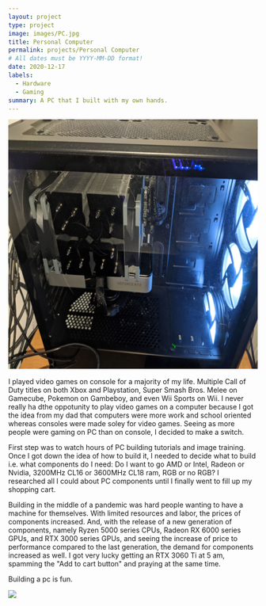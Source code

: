 ```yaml
---
layout: project
type: project
image: images/PC.jpg
title: Personal Computer
permalink: projects/Personal Computer
# All dates must be YYYY-MM-DD format!
date: 2020-12-17
labels:
  - Hardware
  - Gaming
summary: A PC that I built with my own hands.
---
```


<img class="ui medium right floated rounded image" src="../images/PC.jpg">

I played video games on console for a majority of my life. Multiple Call of Duty titles on both Xbox and Playstation, Super Smash Bros. Melee on Gamecube, Pokemon on Gambeboy, and even Wii Sports on Wii. I never really ha dthe oppotunity to play video games on a computer because I got the idea from my dad that computers were more work and school oriented whereas consoles were made soley for video games. Seeing as more people were gaming on PC than on console, I decided to make a switch. 

First step was to watch hours of PC building tutorials and image training. Once I got down the idea of how to build it, I needed to decide what to build i.e. what components do I need: Do I want to go AMD or Intel, Radeon or Nvidia, 3200MHz CL16 or 3600MHz CL18 ram, RGB or no RGB? I researched all I could about PC components until I finally went to fill up my shopping cart. 

Building in the middle of a pandemic was hard people wanting to have a machine for themselves. With limited resources and labor, the prices of components increased. And, with the release of a new generation of components, namely Ryzen 5000 series CPUs, Radeon RX 6000 series GPUs, and RTX 3000 series GPUs, and seeing the increase of price to performance compared to the last generation, the demand for components increased as well. I got very lucky getting an RTX 3060 Ti at 5 am, spamming the "Add to cart button" and praying at the same time. 

Building a pc is fun. 

<img class="ui medium right floated rounded image" src="../images/ga.jpg">
